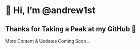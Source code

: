 # 👋 Hi, I’m @andrew1st
## Thanks for Taking a Peak at my GitHub 👀 
More Content & Updates Coming Soon...
<!--- 📫 How to reach me? Should I tell people to pull request this readme to contact me?... --->

<!---
andrew1st/andrew1st is a ✨ special ✨ repository because its `README.md` (this file) appears on your GitHub profile.
You can click the Preview link to take a look at your changes.

FIX BELOW
- #👀 My Intrests:#
- DevOps, 
- Database Administration & Management
- Website Design, Cyber Security
- Embedded Systems
- as well as consumer electronics/technology.
- 🌱 I’m currently learning Python, MySQL, Apache, PHP, Javascript, and C++.
--->

